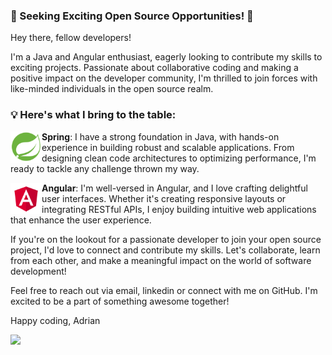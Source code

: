### 🌟 Seeking Exciting Open Source Opportunities! 🌟

Hey there, fellow developers!

I'm a Java and Angular enthusiast, eagerly looking to contribute my skills to exciting projects. Passionate about collaborative coding and making a positive impact on the developer community, I'm thrilled to join forces with like-minded individuals in the open source realm.

### 💡 Here's what I bring to the table:
<b>Spring</b>: <img align="left" alt="Spring" width="50px" src="https://raw.githubusercontent.com/github/explore/80688e429a7d4ef2fca1e82350fe8e3517d3494d/topics/spring-boot/spring-boot.png"/> I have a strong foundation in Java, with hands-on experience in building robust and scalable applications. From designing clean code architectures to optimizing performance, I'm ready to tackle any challenge thrown my way.

<b>Angular</b>:  <img align="left" alt="Angular" width="50px"
 src="https://raw.githubusercontent.com/github/explore/80688e429a7d4ef2fca1e82350fe8e3517d3494d/topics/angular/angular.png"/> I'm well-versed in Angular, and I love crafting delightful user interfaces. Whether it's creating responsive layouts or integrating RESTful APIs, I enjoy building intuitive web applications that enhance the user experience.

If you're on the lookout for a passionate developer to join your open source project, I'd love to connect and contribute my skills. Let's collaborate, learn from each other, and make a meaningful impact on the world of software development!

Feel free to reach out via email, linkedin or connect with me on GitHub. I'm excited to be a part of something awesome together!

Happy coding,
Adrian

![](https://komarev.com/ghpvc/?username=AdrianRomanski)

